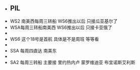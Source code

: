 - ## PIL
- WS2 南美西每周三转船 WS6推出以后 只接瓜亚基尔了
- WSA每周三转船南美西 WS6推出以后 只接卡亚俄了
-
- WS6 这个18号是首航 具体是不是周班 等等看
-
- SSA 每周四直达 南美东
-
- SA2 每周三转船 主要接 里约热内卢 蒙罗维迪亚 布宜诺斯艾利斯